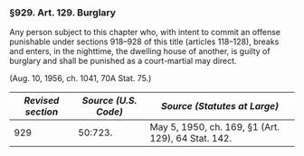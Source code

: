### §929. Art. 129. Burglary ###

Any person subject to this chapter who, with intent to commit an offense punishable under sections 918–928 of this title (articles 118–128), breaks and enters, in the nighttime, the dwelling house of another, is guilty of burglary and shall be punished as a court-martial may direct.

(Aug. 10, 1956, ch. 1041, 70A Stat. 75.)

|*Revised section*|*Source (U.S. Code)*|           *Source (Statutes at Large)*           |
|-----------------|--------------------|--------------------------------------------------|
|       929       |      50:723.       |May 5, 1950, ch. 169, §1 (Art. 129), 64 Stat. 142.|